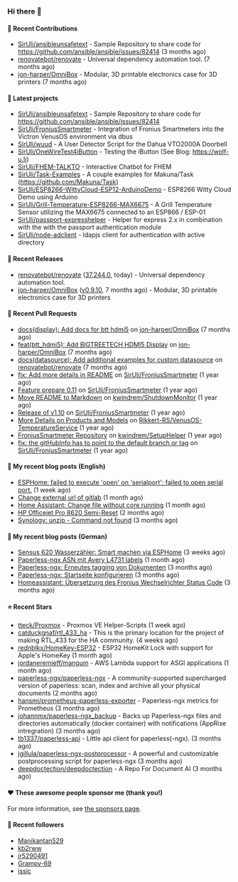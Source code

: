 ### Hi there 👋

#### 👷 Recent Contributions

- [SirUli/ansibleunsafetext](https://github.com/SirUli/ansibleunsafetext) - Sample Repository to share code for https://github.com/ansible/ansible/issues/82414 (3 months ago)
- [renovatebot/renovate](https://github.com/renovatebot/renovate) - Universal dependency automation tool. (7 months ago)
- [jon-harper/OmniBox](https://github.com/jon-harper/OmniBox) - Modular, 3D printable electronics case for 3D printers (7 months ago)

#### 🌱 Latest projects

- [SirUli/ansibleunsafetext](https://github.com/SirUli/ansibleunsafetext) - Sample Repository to share code for https://github.com/ansible/ansible/issues/82414
- [SirUli/FroniusSmartmeter](https://github.com/SirUli/FroniusSmartmeter) - Integration of Fronius Smartmeters into the Victron VenusOS environment via dbus
- [SirUli/wuud](https://github.com/SirUli/wuud) - A User Detector Script for the Dahua VTO2000A Doorbell
- [SirUli/OneWireTest4iButton](https://github.com/SirUli/OneWireTest4iButton) - Testing the iButton (See Blog: https://wolf-u.li)
- [SirUli/FHEM-TALKTO](https://github.com/SirUli/FHEM-TALKTO) - Interactive Chatbot for FHEM
- [SirUli/Task-Examples](https://github.com/SirUli/Task-Examples) - A couple examples for Makuna/Task (https://github.com/Makuna/Task)
- [SirUli/ESP8266-WittyCloud-ESP12-ArduinoDemo](https://github.com/SirUli/ESP8266-WittyCloud-ESP12-ArduinoDemo) - ESP8266 Witty Cloud Demo using Arduino
- [SirUli/Grill-Temperature-ESP8266-MAX6675](https://github.com/SirUli/Grill-Temperature-ESP8266-MAX6675) - A Grill Temperature Sensor utilizing the MAX6675 connected to an ESP866 / ESP-01
- [SirUli/passport-expresshelper](https://github.com/SirUli/passport-expresshelper) - Helper for express 2.x in combination with the with the passport authentication module
- [SirUli/node-adclient](https://github.com/SirUli/node-adclient) - ldapjs client for authentication with active directory

#### 🔭 Recent Releases

- [renovatebot/renovate](https://github.com/renovatebot/renovate) ([37.244.0](https://github.com/renovatebot/renovate/releases/tag/37.244.0), today) - Universal dependency automation tool.
- [jon-harper/OmniBox](https://github.com/jon-harper/OmniBox) ([v0.9.10](https://github.com/jon-harper/OmniBox/releases/tag/v0.9.10), 7 months ago) - Modular, 3D printable electronics case for 3D printers

#### 🔨 Recent Pull Requests

- [docs(display): Add docs for btt hdmi5](https://github.com/jon-harper/OmniBox/pull/129) on [jon-harper/OmniBox](https://github.com/jon-harper/OmniBox) (7 months ago)
- [feat(btt_hdmi5): Add BIGTREETECH HDMI5 Display](https://github.com/jon-harper/OmniBox/pull/128) on [jon-harper/OmniBox](https://github.com/jon-harper/OmniBox) (7 months ago)
- [docs(datasource): Add additional examples for custom datasource](https://github.com/renovatebot/renovate/pull/23558) on [renovatebot/renovate](https://github.com/renovatebot/renovate) (7 months ago)
- [fix: Add more details in README](https://github.com/SirUli/FroniusSmartmeter/pull/12) on [SirUli/FroniusSmartmeter](https://github.com/SirUli/FroniusSmartmeter) (1 year ago)
- [Feature prepare 0.11](https://github.com/SirUli/FroniusSmartmeter/pull/11) on [SirUli/FroniusSmartmeter](https://github.com/SirUli/FroniusSmartmeter) (1 year ago)
- [Move README to Markdown](https://github.com/kwindrem/ShutdownMonitor/pull/3) on [kwindrem/ShutdownMonitor](https://github.com/kwindrem/ShutdownMonitor) (1 year ago)
- [Release of v1.10](https://github.com/SirUli/FroniusSmartmeter/pull/7) on [SirUli/FroniusSmartmeter](https://github.com/SirUli/FroniusSmartmeter) (1 year ago)
- [More Details on Products and Models](https://github.com/Rikkert-RS/VenusOS-TemperatureService/pull/2) on [Rikkert-RS/VenusOS-TemperatureService](https://github.com/Rikkert-RS/VenusOS-TemperatureService) (1 year ago)
- [FroniusSmartmeter Repository](https://github.com/kwindrem/SetupHelper/pull/31) on [kwindrem/SetupHelper](https://github.com/kwindrem/SetupHelper) (1 year ago)
- [fix: the gitHubInfo has to point to the default branch or tag](https://github.com/SirUli/FroniusSmartmeter/pull/4) on [SirUli/FroniusSmartmeter](https://github.com/SirUli/FroniusSmartmeter) (1 year ago)

#### 📜 My recent blog posts (English)

- [ESPHome: failed to execute &#39;open&#39; on &#39;serialport&#39;: failed to open serial port.](https://wolf-u.li/esphome-failed-to-execute-open-on-serialport-failed-to-open-serial-port/) (1 week ago)
- [Change external url of gitlab](https://wolf-u.li/en/change-external-url-of-gitlab/) (1 month ago)
- [Home Assistant: Change file without core running](https://wolf-u.li/en/homeassistant-change-file-without-core-running/) (1 month ago)
- [HP Officejet Pro 8620 Semi-Reset](https://wolf-u.li/hp-officejet-pro-8620-semi-reset/) (2 months ago)
- [Synology: unzip - Command not found](https://wolf-u.li/en/synology-unzip-command-not-found/) (3 months ago)

#### 📜 My recent blog posts (German)

- [Sensus 620 Wasserzähler: Smart machen via ESPHome](https://wolf-u.li/sensus-620-wasserzaehler-smart-machen/) (3 weeks ago)
- [Paperless-ngx ASN mit Avery L4731 labels](https://wolf-u.li/paperless-ngx-asn-mit-avery-l4731-labels/) (1 month ago)
- [Paperless-ngx: Erneutes tagging von Dokumenten](https://wolf-u.li/paperless-ngx-erneutes-tagging-von-dokumenten/) (3 months ago)
- [Paperless-ngx: Startseite konfigurieren](https://wolf-u.li/paperless-ngx-startseite-konfigurieren/) (3 months ago)
- [Homeassistant: Übersetzung des Fronius Wechselrichter Status Code](https://wolf-u.li/homeassistant-uebersetzung-des-fronius-wechselrichter-status-code/) (3 months ago)

#### ⭐ Recent Stars

- [tteck/Proxmox](https://github.com/tteck/Proxmox) - Proxmox VE Helper-Scripts (1 week ago)
- [catduckgnaf/rtl_433_ha](https://github.com/catduckgnaf/rtl_433_ha) - This is the primary location for the project of making RTL_433 for the HA community. (4 weeks ago)
- [rednblkx/HomeKey-ESP32](https://github.com/rednblkx/HomeKey-ESP32) - ESP32 HomeKit Lock with support for Apple&#39;s HomeKey (1 month ago)
- [jordaneremieff/mangum](https://github.com/jordaneremieff/mangum) - AWS Lambda support for ASGI applications (1 month ago)
- [paperless-ngx/paperless-ngx](https://github.com/paperless-ngx/paperless-ngx) - A community-supported supercharged version of paperless: scan, index and archive all your physical documents (2 months ago)
- [hansmi/prometheus-paperless-exporter](https://github.com/hansmi/prometheus-paperless-exporter) - Paperless-ngx metrics for Prometheus (3 months ago)
- [johannmx/paperless-ngx_backup](https://github.com/johannmx/paperless-ngx_backup) - Backs up Paperless-ngx files and directories automatically (docker container) with notifications (AppRise intregration) (3 months ago)
- [tb1337/paperless-api](https://github.com/tb1337/paperless-api) - Little api client for paperless(-ngx). (3 months ago)
- [jgillula/paperless-ngx-postprocessor](https://github.com/jgillula/paperless-ngx-postprocessor) - A powerful and customizable postprocessing script for paperless-ngx (3 months ago)
- [deepdoctection/deepdoctection](https://github.com/deepdoctection/deepdoctection) - A Repo For Document AI (3 months ago)

#### ❤️ These awesome people sponsor me (thank you!)


For more information, see [the sponsors page](https://github.com/sponsors/SirUli/).

#### 👯 Recent followers

- [Manikantan529](https://github.com/Manikantan529)
- [kb2rww](https://github.com/kb2rww)
- [jr5290491](https://github.com/jr5290491)
- [Grampy-69](https://github.com/Grampy-69)
- [issic](https://github.com/issic)
